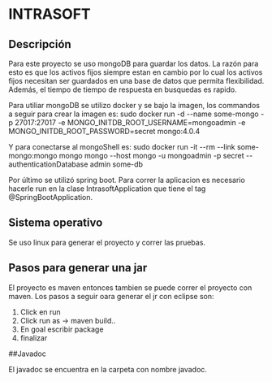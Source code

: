 # INTRASOFT

## Descripción 

Para este proyecto se uso mongoDB para guardar los datos. La razón para esto es que los activos fijos siempre estan en cambio por lo cual los activos fijos necesitan ser guardados en una base de datos que permita flexibilidad. Además, el tiempo de tiempo de respuesta en busquedas es rapido. 

Para utiliar mongoDB se utilizo docker y se bajo la imagen, los commandos a seguir para crear la imagen es: 
  sudo docker run -d --name some-mongo -p 27017:27017 -e MONGO_INITDB_ROOT_USERNAME=mongoadmin -e MONGO_INITDB_ROOT_PASSWORD=secret mongo:4.0.4

Y para conectarse al mongoShell es: 
	sudo docker run -it --rm --link some-mongo:mongo mongo mongo --host mongo -u mongoadmin -p secret --authenticationDatabase admin some-db

Por último se utilizó spring boot. Para correr la aplicacion es necesario hacerle run en la clase IntrasoftApplication que tiene el tag @SpringBootApplication.


## Sistema operativo

Se uso linux para generar el proyecto y correr las pruebas. 

## Pasos para generar una jar

El proyecto es maven entonces tambien se puede correr el proyecto con maven. Los pasos a seguir oara generar el jr con eclipse son:

1. Click en run
2. Click run as -> maven build..
3. En goal escribir package
4. finalizar

##Javadoc

El javadoc se encuentra en la carpeta con nombre javadoc.
